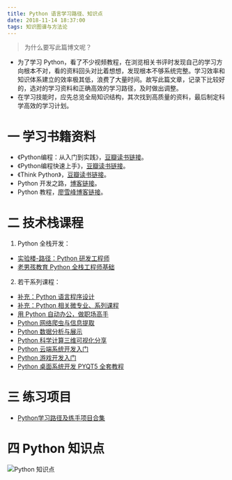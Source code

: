 ```yaml
---
title: Python 语言学习路径、知识点
date: 2018-11-14 18:37:00
tags: 知识图谱与方法论
---
```

> 为什么要写此篇博文呢？
- 为了学习 Python，看了不少视频教程，在浏览相关书评时发现自己的学习方向根本不对，看的资料回头对比着想想，发现根本不够系统完整。学习效率和知识体系建立的效率极其低，浪费了大量时间。故写此篇文章，记录下比较好的，选对的学习资料和正确高效的学习路径，及时做出调整。
- 在学习技能时，应先总览全局知识结构，其次找到高质量的资料，最后制定科学高效的学习计划。

# 一 学习书籍资料
- 《Python编程：从入门到实践》，[豆瓣读书链接](https://book.douban.com/subject/26829016/)。
- 《Python编程快速上手》，[豆瓣读书链接](https://book.douban.com/subject/26836700/)。
- 《Think Python》，[豆瓣读书链接](https://book.douban.com/subject/26634683/)。
- Python 开发之路，[博客链接](https://www.cnblogs.com/linhaifeng/p/7278389.html)。
- Python 教程，[廖雪峰博客链接](https://www.liaoxuefeng.com/wiki/0014316089557264a6b348958f449949df42a6d3a2e542c000)。

# 二 技术栈课程
1. Python 全栈开发：
- [实验楼-路径：Python 研发工程师](https://www.shiyanlou.com/paths/1)
- [老男孩教育 Python 全栈工程师基础](https://www.bilibili.com/video/av21663728)

2. 若干系列课程：
- [补充：Python 语言程序设计](http://www.icourse163.org/course/BIT-268001?tid=1002235009)
- [补充：Python 相关微专业、系列课程](https://study.163.com/courses-search?keyword=python)
- [用 Python 自动办公，做职场高手](https://study.163.com/course/introduction/1006277004.htm)
- [Python 网络爬虫与信息提取](http://www.icourse163.org/course/BIT-1001870001?tid=1002236011)
- [Python 数据分析与展示](http://www.icourse163.org/course/BIT-1001870001?tid=1002236011)
- [Python 科学计算三维可视化分享](http://www.icourse163.org/course/BIT-1001871001?tid=1002481001)
- [Python 云端系统开发入门](http://www.icourse163.org/course/BIT-1001871002#/info)
- [Python 游戏开发入门](http://www.icourse163.org/course/BIT-1001873001)
- [Python 桌面系统开发 PYQT5 全套教程](https://www.bilibili.com/video/av36210854)

# 三 练习项目
- [Python学习路径及练手项目合集](https://zhuanlan.zhihu.com/p/23561159)

# 四 Python 知识点
![Python 知识点](图1.PNG)
